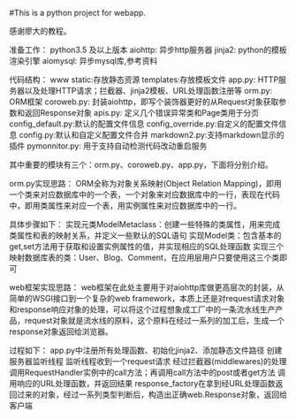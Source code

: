 #This is a python project for webapp.

感谢廖大的教程。

准备工作：
python3.5 及以上版本
aiohttp: 异步http服务器
jinja2: python的模板渲染引擎
aiomysql: 异步mysql库,参考资料

代码结构：
www
static:存放静态资源
templates:存放模板文件
app.py: HTTP服务器以及处理HTTP请求；拦截器、jinja2模板、URL处理函数注册等
orm.py: ORM框架
coroweb.py: 封装aiohttp，即写个装饰器更好的从Request对象获取参数和返回Response对象
apis.py: 定义几个错误异常类和Page类用于分页
config_default.py:默认的配置文件信息
config_override.py:自定义的配置文件信息
config.py:默认和自定义配置文件合并
markdown2.py:支持markdown显示的插件
pymonnitor.py: 用于支持自动检测代码改动重启服务

其中重要的模块有三个：orm.py、coroweb.py、app.py，下面将分别介绍。

orm.py实现思路：
ORM全称为对象关系映射(Object Relation Mapping)，即用一个类来对应数据库中的一个表，一个对象来对应数据库中的一行，表现在代码中，即用类属性来对应一个表，用实例属性来对应数据库中的一行。

具体步骤如下：
实现元类ModelMetaclass：创建一些特殊的类属性，用来完成类属性和表的映射关系，并定义一些默认的SQL语句
实现Model类：包含基本的get,set方法用于获取和设置实例属性的值，并实现相应的SQL处理函数
实现三个映射数据库表的类：User、Blog、Comment，在应用层用户只要使用这三个类即可

web框架实现思路：
web框架在此处主要用于对aiohttp库做更高层次的封装，从简单的WSGI接口到一个复杂的web framework，本质上还是对request请求对象和response响应对象的处理，可以将这个过程想象成工厂中的一条流水线生产产品，request对象就是流水线的原料，这个原料在经过一系列的加工后，生成一个response对象返回给浏览器。

过程如下：
app.py中注册所有处理函数、初始化jinja2、添加静态文件路径
创建服务器监听线程
监听线程收到一个request请求
经过拦截器(middlewares)的处理
调用RequestHandler实例中的call方法；再调用call方法中的post或者get方法
调用响应的URL处理函数，并返回结果
response_factory在拿到经URL处理函数返回过来的对象，经过一系列类型判断后，构造出正确web.Response对象，返回给客户端